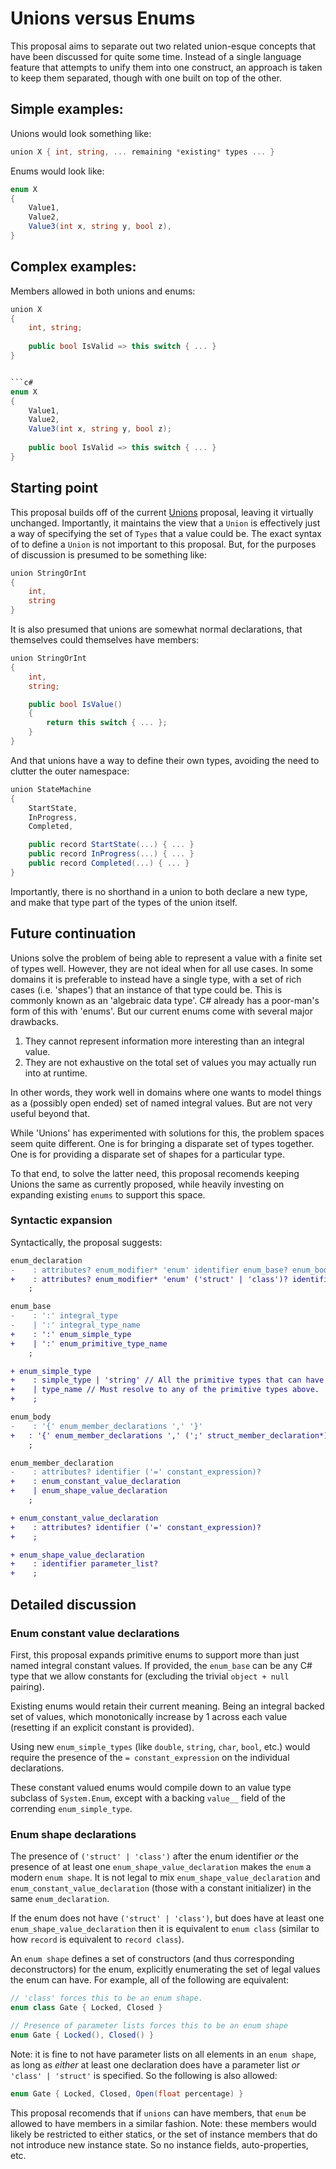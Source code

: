 # Unions versus Enums

This proposal aims to separate out two related union-esque concepts that have been discussed for quite some time.  Instead of a single language feature that attempts to unify them into one construct, an approach is taken to keep them separated, though with one built on top of the other.

## Simple examples:

Unions would look something like:

```c#
union X { int, string, ... remaining *existing* types ... }
```

Enums would look like:

```c#
enum X
{
    Value1,
    Value2,
    Value3(int x, string y, bool z),
}
```

## Complex examples:

Members allowed in both unions and enums:

```c#
union X
{
    int, string;
    
    public bool IsValid => this switch { ... }
}


```c#
enum X
{
    Value1,
    Value2,
    Value3(int x, string y, bool z);
    
    public bool IsValid => this switch { ... }
}
```

## Starting point

This proposal builds off of the current [Unions](https://github.com/dotnet/csharplang/blob/38fd5f33d285cb190268f98cea16223cc0a5b8bc/proposals/unions.md) proposal, leaving it virtually unchanged.  Importantly, it maintains the view that a `Union` is effectively just a way of specifying the set of `Types` that a value could be.  The exact syntax of to define a `Union` is not important to this proposal.  But, for the purposes of discussion is presumed to be something like:

```c#
union StringOrInt
{
    int,
    string
}
```

It is also presumed that unions are somewhat normal declarations, that themselves could themselves have members:

```c#
union StringOrInt
{
    int,
    string;

    public bool IsValue()
    {
        return this switch { ... };
    }
}
```

And that unions have a way to define their own types, avoiding the need to clutter the outer namespace:

```c#
union StateMachine
{
    StartState,
    InProgress,
    Completed,

    public record StartState(...) { ... }
    public record InProgress(...) { ... }
    public record Completed(...) { ... }
}
```

Importantly, there is no shorthand in a union to both declare a new type, and make that type part of the types of the union itself.

## Future continuation

Unions solve the problem of being able to represent a value with a finite set of types well.  However, they are not ideal when for all use cases.  In some domains it is preferable to instead have a single type, with a set of rich cases (i.e. 'shapes') that an instance of that type could be.  This is commonly known as an 'algebraic data type'.  C# already has a poor-man's form of this with 'enums'.  But our current enums come with several major drawbacks.

1. They cannot represent information more interesting than an integral value.
2. They are not exhaustive on the total set of values you may actually run into at runtime.

In other words, they work well in domains where one wants to model things as a (possibly open ended) set of named integral values.  But are not very useful beyond that.

While 'Unions' has experimented with solutions for this, the problem spaces seem quite different.  One is for bringing a disparate set of types together.  One is for providing a disparate set of shapes for a particular type.

To that end, to solve the latter need, this proposal recomends keeping Unions the same as currently proposed, while heavily investing on expanding existing `enums` to support this space.

### Syntactic expansion

Syntactically, the proposal suggests:

```diff
enum_declaration
-    : attributes? enum_modifier* 'enum' identifier enum_base? enum_body ';'?
+    : attributes? enum_modifier* 'enum' ('struct' | 'class')? identifier enum_base? enum_body ';'?
    ;

enum_base
-    : ':' integral_type
-    | ':' integral_type_name
+    : ':' enum_simple_type
+    | ':' enum_primitive_type_name
    ;

+ enum_simple_type
+    : simple_type | 'string' // All the primitive types that can have constant values
+    | type_name // Must resolve to any of the primitive types above.
+    ;

enum_body
-    : '{' enum_member_declarations ',' '}'
+   : '{' enum_member_declarations ',' (';' struct_member_declaration*)? '}'
    ;

enum_member_declaration
-    : attributes? identifier ('=' constant_expression)?
+    : enum_constant_value_declaration
+    | enum_shape_value_declaration
    ;

+ enum_constant_value_declaration
+    : attributes? identifier ('=' constant_expression)?
+    ;

+ enum_shape_value_declaration
+    : identifier parameter_list?
+    ;
```

## Detailed discussion

### Enum constant value declarations

First, this proposal expands primitive enums to support more than just named integral constant values.  If provided, the `enum_base` can be any C# type that we allow constants for (excluding the trivial `object + null` pairing).

Existing enums would retain their current meaning.  Being an integral backed set of values, which monotonically increase by 1 across each value (resetting if an explicit constant is provided).

Using new `enum_simple_types` (like `double`, `string`, `char`, `bool`, etc.) would require the presence of the `= constant_expression` on the individual declarations.

These constant valued enums would compile down to an  value type subclass of `System.Enum`, except with a backing `value__` field of the corrending `enum_simple_type`. 

### Enum shape declarations

The presence of `('struct' | 'class')` after the enum identifier *or* the presence of at least one `enum_shape_value_declaration` makes the `enum` a modern `enum shape`.  It is not legal to mix `enum_shape_value_declaration` and `enum_constant_value_declaration` (those with a constant initializer) in the same `enum_declaration`.

If the enum does not have `('struct' | 'class')`, but does have at least one `enum_shape_value_declaration` then it is equivalent to `enum class` (similar to how `record` is equivalent to `record class`).

An `enum shape` defines a set of constructors (and thus corresponding deconstructors) for the enum, explicitly enumerating the set of legal values the enum can have.  For example, all of the following are equivalent:

```c#
// 'class' forces this to be an enum shape.
enum class Gate { Locked, Closed } 

// Presence of parameter lists forces this to be an enum shape
enum Gate { Locked(), Closed() }
```

Note: it is fine to not have parameter lists on all elements in an `enum shape`, as long as *either* at least one declaration does have a parameter list *or* `'class' | 'struct'` is specified.  So the following is also allowed:

```c#
enum Gate { Locked, Closed, Open(float percentage) }
```

This proposal recomends that if `unions` can have members, that `enum` be allowed to have members in a similar fashion.  Note: these members would likely be restricted to either statics, or the set of instance members that do not introduce new instance state.  So no instance fields, auto-properties, etc.


